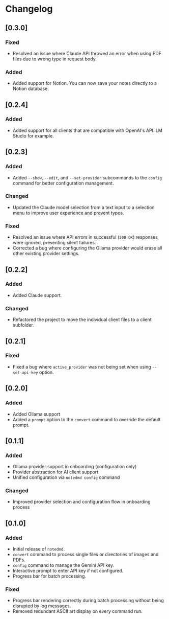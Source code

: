 # Changelog

## [0.3.0]

### Fixed
- Resolved an issue where Claude API throwed an error when using PDF files due to wrong type in request body.

### Added
- Added support for Notion. You can now save your notes directly to a Notion database.

## [0.2.4]

### Added
- Added support for all clients that are compatible with OpenAI's API. LM Studio for example.

## [0.2.3]

### Added
- Added `--show`, `--edit`, and `--set-provider` subcommands to the `config` command for better configuration management.

### Changed
- Updated the Claude model selection from a text input to a selection menu to improve user experience and prevent typos.

### Fixed
- Resolved an issue where API errors in successful (`200 OK`) responses were ignored, preventing silent failures.
- Corrected a bug where configuring the Ollama provider would erase all other existing provider settings.

## [0.2.2]

### Added
- Added Claude support.

### Changed
- Refactored the project to move the individual client files to a client subfolder.

## [0.2.1]

### Fixed
- Fixed a bug where `active_provider` was not being set when using `--set-api-key` option.

## [0.2.0]

### Added
  - Added Ollama support
  - Added a `prompt` option to the `convert` command to override the default prompt.

## [0.1.1]

### Added
  - Ollama provider support in onboarding (configuration only)
  - Provider abstraction for AI client support
  - Unified configuration via `notedmd config` command

  ### Changed
  - Improved provider selection and configuration flow in onboarding process

## [0.1.0]

### Added
- Initial release of `notedmd`.
- `convert` command to process single files or directories of images and PDFs.
- `config` command to manage the Gemini API key.
- Interactive prompt to enter API key if not configured.
- Progress bar for batch processing.

### Fixed
- Progress bar rendering correctly during batch processing without being disrupted by log messages.
- Removed redundant ASCII art display on every command run.
